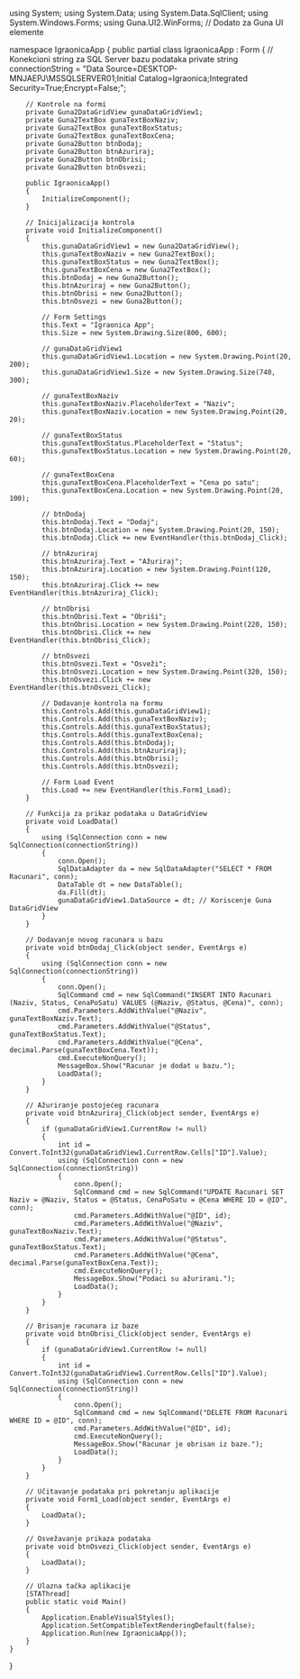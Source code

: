 using System;
using System.Data;
using System.Data.SqlClient;
using System.Windows.Forms;
using Guna.UI2.WinForms; // Dodato za Guna UI elemente

namespace IgraonicaApp
{
    public partial class IgraonicaApp : Form
    {
        // Konekcioni string za SQL Server bazu podataka
        private string connectionString = "Data Source=DESKTOP-MNJAEPJ\\MSSQLSERVER01;Initial Catalog=Igraonica;Integrated Security=True;Encrypt=False;";

        // Kontrole na formi
        private Guna2DataGridView gunaDataGridView1;
        private Guna2TextBox gunaTextBoxNaziv;
        private Guna2TextBox gunaTextBoxStatus;
        private Guna2TextBox gunaTextBoxCena;
        private Guna2Button btnDodaj;
        private Guna2Button btnAzuriraj;
        private Guna2Button btnObrisi;
        private Guna2Button btnOsvezi;

        public IgraonicaApp()
        {
            InitializeComponent();
        }

        // Inicijalizacija kontrola
        private void InitializeComponent()
        {
            this.gunaDataGridView1 = new Guna2DataGridView();
            this.gunaTextBoxNaziv = new Guna2TextBox();
            this.gunaTextBoxStatus = new Guna2TextBox();
            this.gunaTextBoxCena = new Guna2TextBox();
            this.btnDodaj = new Guna2Button();
            this.btnAzuriraj = new Guna2Button();
            this.btnObrisi = new Guna2Button();
            this.btnOsvezi = new Guna2Button();

            // Form Settings
            this.Text = "Igraonica App";
            this.Size = new System.Drawing.Size(800, 600);

            // gunaDataGridView1
            this.gunaDataGridView1.Location = new System.Drawing.Point(20, 200);
            this.gunaDataGridView1.Size = new System.Drawing.Size(740, 300);

            // gunaTextBoxNaziv
            this.gunaTextBoxNaziv.PlaceholderText = "Naziv";
            this.gunaTextBoxNaziv.Location = new System.Drawing.Point(20, 20);

            // gunaTextBoxStatus
            this.gunaTextBoxStatus.PlaceholderText = "Status";
            this.gunaTextBoxStatus.Location = new System.Drawing.Point(20, 60);

            // gunaTextBoxCena
            this.gunaTextBoxCena.PlaceholderText = "Cena po satu";
            this.gunaTextBoxCena.Location = new System.Drawing.Point(20, 100);

            // btnDodaj
            this.btnDodaj.Text = "Dodaj";
            this.btnDodaj.Location = new System.Drawing.Point(20, 150);
            this.btnDodaj.Click += new EventHandler(this.btnDodaj_Click);

            // btnAzuriraj
            this.btnAzuriraj.Text = "Ažuriraj";
            this.btnAzuriraj.Location = new System.Drawing.Point(120, 150);
            this.btnAzuriraj.Click += new EventHandler(this.btnAzuriraj_Click);

            // btnObrisi
            this.btnObrisi.Text = "Obriši";
            this.btnObrisi.Location = new System.Drawing.Point(220, 150);
            this.btnObrisi.Click += new EventHandler(this.btnObrisi_Click);

            // btnOsvezi
            this.btnOsvezi.Text = "Osveži";
            this.btnOsvezi.Location = new System.Drawing.Point(320, 150);
            this.btnOsvezi.Click += new EventHandler(this.btnOsvezi_Click);

            // Dodavanje kontrola na formu
            this.Controls.Add(this.gunaDataGridView1);
            this.Controls.Add(this.gunaTextBoxNaziv);
            this.Controls.Add(this.gunaTextBoxStatus);
            this.Controls.Add(this.gunaTextBoxCena);
            this.Controls.Add(this.btnDodaj);
            this.Controls.Add(this.btnAzuriraj);
            this.Controls.Add(this.btnObrisi);
            this.Controls.Add(this.btnOsvezi);

            // Form Load Event
            this.Load += new EventHandler(this.Form1_Load);
        }

        // Funkcija za prikaz podataka u DataGridView
        private void LoadData()
        {
            using (SqlConnection conn = new SqlConnection(connectionString))
            {
                conn.Open();
                SqlDataAdapter da = new SqlDataAdapter("SELECT * FROM Racunari", conn);
                DataTable dt = new DataTable();
                da.Fill(dt);
                gunaDataGridView1.DataSource = dt; // Koriscenje Guna DataGridView
            }
        }

        // Dodavanje novog racunara u bazu
        private void btnDodaj_Click(object sender, EventArgs e)
        {
            using (SqlConnection conn = new SqlConnection(connectionString))
            {
                conn.Open();
                SqlCommand cmd = new SqlCommand("INSERT INTO Racunari (Naziv, Status, CenaPoSatu) VALUES (@Naziv, @Status, @Cena)", conn);
                cmd.Parameters.AddWithValue("@Naziv", gunaTextBoxNaziv.Text);
                cmd.Parameters.AddWithValue("@Status", gunaTextBoxStatus.Text);
                cmd.Parameters.AddWithValue("@Cena", decimal.Parse(gunaTextBoxCena.Text));
                cmd.ExecuteNonQuery();
                MessageBox.Show("Racunar je dodat u bazu.");
                LoadData();
            }
        }

        // Ažuriranje postojećeg racunara
        private void btnAzuriraj_Click(object sender, EventArgs e)
        {
            if (gunaDataGridView1.CurrentRow != null)
            {
                int id = Convert.ToInt32(gunaDataGridView1.CurrentRow.Cells["ID"].Value);
                using (SqlConnection conn = new SqlConnection(connectionString))
                {
                    conn.Open();
                    SqlCommand cmd = new SqlCommand("UPDATE Racunari SET Naziv = @Naziv, Status = @Status, CenaPoSatu = @Cena WHERE ID = @ID", conn);
                    cmd.Parameters.AddWithValue("@ID", id);
                    cmd.Parameters.AddWithValue("@Naziv", gunaTextBoxNaziv.Text);
                    cmd.Parameters.AddWithValue("@Status", gunaTextBoxStatus.Text);
                    cmd.Parameters.AddWithValue("@Cena", decimal.Parse(gunaTextBoxCena.Text));
                    cmd.ExecuteNonQuery();
                    MessageBox.Show("Podaci su ažurirani.");
                    LoadData();
                }
            }
        }

        // Brisanje racunara iz baze
        private void btnObrisi_Click(object sender, EventArgs e)
        {
            if (gunaDataGridView1.CurrentRow != null)
            {
                int id = Convert.ToInt32(gunaDataGridView1.CurrentRow.Cells["ID"].Value);
                using (SqlConnection conn = new SqlConnection(connectionString))
                {
                    conn.Open();
                    SqlCommand cmd = new SqlCommand("DELETE FROM Racunari WHERE ID = @ID", conn);
                    cmd.Parameters.AddWithValue("@ID", id);
                    cmd.ExecuteNonQuery();
                    MessageBox.Show("Racunar je obrisan iz baze.");
                    LoadData();
                }
            }
        }

        // Učitavanje podataka pri pokretanju aplikacije
        private void Form1_Load(object sender, EventArgs e)
        {
            LoadData();
        }

        // Osvežavanje prikaza podataka
        private void btnOsvezi_Click(object sender, EventArgs e)
        {
            LoadData();
        }

        // Ulazna tačka aplikacije
        [STAThread]
        public static void Main()
        {
            Application.EnableVisualStyles();
            Application.SetCompatibleTextRenderingDefault(false);
            Application.Run(new IgraonicaApp());
        }
    }
}
